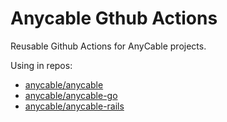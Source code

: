 # Anycable Gthub Actions

Reusable Github Actions for AnyCable projects.

Using in repos: 

* [anycable/anycable](https://github.com/anycable/anycable)
* [anycable/anycable-go](https://github.com/anycable/anycable-go)
* [anycable/anycable-rails](https://github.com/anycable/anycable-rails)
